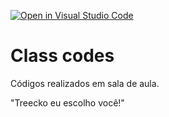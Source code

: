 [![Open in Visual Studio Code](https://classroom.github.com/assets/open-in-vscode-f059dc9a6f8d3a56e377f745f24479a46679e63a5d9fe6f495e02850cd0d8118.svg)](https://classroom.github.com/online_ide?assignment_repo_id=5445763&assignment_repo_type=AssignmentRepo)
# Class codes

Códigos realizados em sala de aula.

"Treecko eu escolho você!"